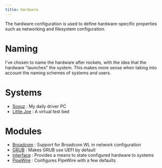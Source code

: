 ```yaml
---
title: Hardware
---
```


The hardware configuration is used to define hardware-specific properties such as networking and filesystem configuration.

# Naming
I've chosen to name the hardware after rockets, with the idea that the hardware "launches" the system. This makes more sense when taking into account the naming schemes of systems and users.

# Systems
- [Soyuz](./soyuz.md) : My daily driver PC
- [Little Joe](./little-joe.md) : A virtual test bed

# Modules
- [Broadcom](./modules/broadcom.md) : Support for Broadcom WL in network configuration
- [GRUB](./modules/grub.md) : Makes GRUB use UEFI by default
- [Interface](./modules/interface.md) : Provides a means to state configured hardware to systems
- [PipeWire](./modules/pipewire.md) : Configures PipeWire with a few defaults
